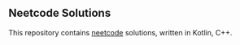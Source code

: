 ## Neetcode Solutions

This repository contains [neetcode](https://neetcode.com/) solutions, written in Kotlin, C++.